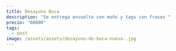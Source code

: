 ```yaml
---
title: Desayuno Boca
description: "Se entrega envuelto con moño y tags con frases "
precio: "60000"
tags:
  - post
image: /assets/assets/desayuno-de-boca-nueva-.jpg
---
```

